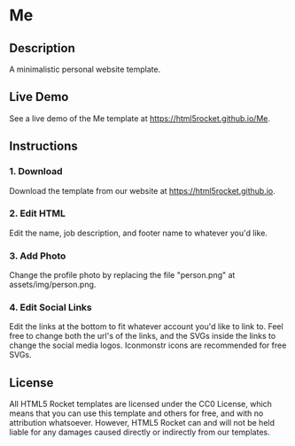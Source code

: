 # Me
## Description
A minimalistic personal website template.
## Live Demo
See a live demo of the Me template at https://html5rocket.github.io/Me.
## Instructions

### 1. Download
Download the template from our website at https://html5rocket.github.io.

### 2. Edit HTML
Edit the name, job description, and footer name to whatever you'd like.

### 3. Add Photo
Change the profile photo by replacing the file "person.png" at assets/img/person.png.

### 4. Edit Social Links
Edit the links at the bottom to fit whatever account you'd like to link to. Feel free to change both the url's of the links, and the SVGs inside the links to change the social media logos. Iconmonstr icons are recommended for free SVGs.

## License
All HTML5 Rocket templates are licensed under the CC0 License, which means that you can use this template and others for free, and with no attribution whatsoever. However, HTML5 Rocket can and will not be held liable for any damages caused directly or indirectly from our templates.
